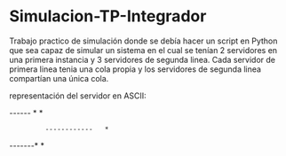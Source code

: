 # Simulacion-TP-Integrador
Trabajo practico de simulación donde se debía hacer un script en Python que sea capaz de simular un sistema en el cual se tenían 2 servidores en una primera instancia y 3 servidores de segunda linea. Cada servidor de primera linea tenia una cola propia y los servidores de segunda linea compartían una única cola.

representación del servidor en ASCII:

------ *                    *

             ------------   *

-------*                    *
